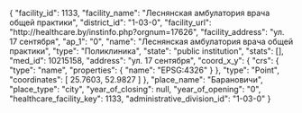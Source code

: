 {
    "facility_id": 1133,
    "facility_name": "Леснянская амбулатория врача общей практики",
    "district_id": "1-03-0",
    "facility_url": "http:\/\/healthcare.by\/instinfo.php?orgnum=17626",
    "facility_address": "ул. 17 сентября",
    "ap_1": "0",
    "name": "Леснянская амбулатория врача общей практики",
    "type": "Поликлиника",
    "state": "public institution",
    "stats": [],
    "med_id": 10215158,
    "address": "ул. 17 сентября",
    "coord_x_y": {
        "crs": {
            "type": "name",
            "properties": {
                "name": "EPSG:4326"
            }
        },
        "type": "Point",
        "coordinates": [
            25.7603,
            52.9827
        ]
    },
    "place_name": "Барановичи",
    "place_type": "city",
    "year_of_closing": null,
    "year_of_opening": "0",
    "healthcare_facility_key": 1133,
    "administrative_division_id": "1-03-0"
}